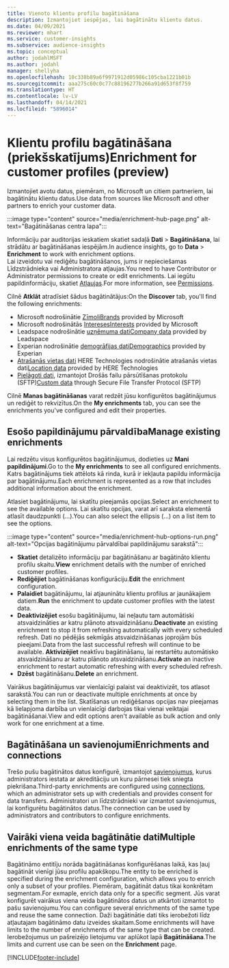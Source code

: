 ```yaml
---
title: Vienoto klientu profilu bagātināšana
description: Izmantojiet iespējas, lai bagātinātu klientu datus.
ms.date: 04/09/2021
ms.reviewer: mhart
ms.service: customer-insights
ms.subservice: audience-insights
ms.topic: conceptual
author: jodahlMSFT
ms.author: jodahl
manager: shellyha
ms.openlocfilehash: 10c338b89a6f9971912d05986c105cba1221b01b
ms.sourcegitcommit: aaa275c60c0c77c88196277b266a91d653f8f759
ms.translationtype: HT
ms.contentlocale: lv-LV
ms.lasthandoff: 04/14/2021
ms.locfileid: "5896014"
---
```

# <a name="enrichment-for-customer-profiles-preview"></a><span data-ttu-id="25a7a-103">Klientu profilu bagātināšana (priekšskatījums)</span><span class="sxs-lookup"><span data-stu-id="25a7a-103">Enrichment for customer profiles (preview)</span></span>

<span data-ttu-id="25a7a-104">Izmantojiet avotu datus, piemēram, no Microsoft un citiem partneriem, lai bagātinātu klientu datus.</span><span class="sxs-lookup"><span data-stu-id="25a7a-104">Use data from sources like Microsoft and other partners to enrich your customer data.</span></span>

:::image type="content" source="media/enrichment-hub-page.png" alt-text="Bagātināšanas centra lapa":::

<span data-ttu-id="25a7a-106">Informāciju par auditorijas ieskatiem skatiet sadaļā **Dati** > **Bagātināšana**, lai strādātu ar bagātināšanas iespējām.</span><span class="sxs-lookup"><span data-stu-id="25a7a-106">In audience insights, go to **Data** > **Enrichment** to work with enrichment options.</span></span>    
<span data-ttu-id="25a7a-107">Lai izveidotu vai rediģētu bagātināšanos, jums ir nepieciešamas Līdzstrādnieka vai Administratora atļaujas.</span><span class="sxs-lookup"><span data-stu-id="25a7a-107">You need to have Contributor or Administrator permissions to create or edit enrichments.</span></span> <span data-ttu-id="25a7a-108">Lai iegūtu papildinformāciju, skatiet [Atļaujas](permissions.md).</span><span class="sxs-lookup"><span data-stu-id="25a7a-108">For more information, see [Permissions](permissions.md).</span></span>

<span data-ttu-id="25a7a-109">Cilnē **Atklāt** atradīsiet šādus bagātinātājus:</span><span class="sxs-lookup"><span data-stu-id="25a7a-109">On the **Discover** tab, you'll find the following enrichments:</span></span>

- <span data-ttu-id="25a7a-110">Microsoft nodrošinātie [Zīmoli](enrichment-microsoft.md)</span><span class="sxs-lookup"><span data-stu-id="25a7a-110">[Brands](enrichment-microsoft.md) provided by Microsoft</span></span>
- <span data-ttu-id="25a7a-111">Microsoft nodrošinātās [Intereses](enrichment-microsoft.md)</span><span class="sxs-lookup"><span data-stu-id="25a7a-111">[Interests](enrichment-microsoft.md) provided by Microsoft</span></span>
- <span data-ttu-id="25a7a-112">Leadspace nodrošinātie [uzņēmuma dati](enrichment-leadspace.md)</span><span class="sxs-lookup"><span data-stu-id="25a7a-112">[Company data](enrichment-leadspace.md) provided by Leadspace</span></span>
- <span data-ttu-id="25a7a-113">Experian nodrošinātie [demogrāfijas dati](enrichment-experian.md)</span><span class="sxs-lookup"><span data-stu-id="25a7a-113">[Demographics](enrichment-experian.md) provided by Experian</span></span>
- <span data-ttu-id="25a7a-114">[Atrašanās vietas dati](enrichment-here.md) HERE Technologies nodrošinātie atrašanās vietas dati</span><span class="sxs-lookup"><span data-stu-id="25a7a-114">[Location data](enrichment-here.md) provided by HERE Technologies</span></span>
- <span data-ttu-id="25a7a-115">[Pielāgoti dati](enrichment-SFTP-custom-import.md), izmantojot Drošās failu pārsūtīšanas protokolu (SFTP)</span><span class="sxs-lookup"><span data-stu-id="25a7a-115">[Custom data](enrichment-SFTP-custom-import.md) through Secure File Transfer Protocol (SFTP)</span></span>

<span data-ttu-id="25a7a-116">Cilnē **Manas bagātināšanas** varat redzēt jūsu konfigurētos bagātinājumus un rediģēt to rekvizītus.</span><span class="sxs-lookup"><span data-stu-id="25a7a-116">On the **My enrichments** tab, you can see the enrichments you've configured and edit their properties.</span></span>

## <a name="manage-existing-enrichments"></a><span data-ttu-id="25a7a-117">Esošo papildinājumu pārvaldība</span><span class="sxs-lookup"><span data-stu-id="25a7a-117">Manage existing enrichments</span></span>

<span data-ttu-id="25a7a-118">Lai redzētu visus konfigurētos bagātinājumus, dodieties uz **Mani papildinājumi**.</span><span class="sxs-lookup"><span data-stu-id="25a7a-118">Go to the **My enrichments** to see all configured enrichments.</span></span> <span data-ttu-id="25a7a-119">Katrs bagātinājums tiek attēlots kā rinda, kurā ir iekļauta papildu informācija par bagātinājumu.</span><span class="sxs-lookup"><span data-stu-id="25a7a-119">Each enrichment is represented as a row that includes additional information about the enrichment.</span></span>

<span data-ttu-id="25a7a-120">Atlasiet bagātinājumu, lai skatītu pieejamās opcijas.</span><span class="sxs-lookup"><span data-stu-id="25a7a-120">Select an enrichment to see the available options.</span></span> <span data-ttu-id="25a7a-121">Lai skatītu opcijas, varat arī saraksta elementā atlasīt daudzpunkti (...).</span><span class="sxs-lookup"><span data-stu-id="25a7a-121">You can also select the ellipsis (...) on a list item to see the options.</span></span>

:::image type="content" source="media/enrichment-hub-options-run.png" alt-text="Opcijas bagātinājumu pārvaldībai papildinājumu sarakstā":::

- <span data-ttu-id="25a7a-123">**Skatiet** detalizēto informāciju par bagātināšanu ar bagātināto klientu profilu skaitu.</span><span class="sxs-lookup"><span data-stu-id="25a7a-123">**View** enrichment details with the number of enriched customer profiles.</span></span>
- <span data-ttu-id="25a7a-124">**Rediģējiet** bagātināšanas konfigurāciju.</span><span class="sxs-lookup"><span data-stu-id="25a7a-124">**Edit** the enrichment configuration.</span></span>
- <span data-ttu-id="25a7a-125">**Palaidiet** bagātinājumu, lai atjauninātu klientu profilus ar jaunākajiem datiem.</span><span class="sxs-lookup"><span data-stu-id="25a7a-125">**Run** the enrichment to update customer profiles with the latest data.</span></span>
- <span data-ttu-id="25a7a-126">**Deaktivizējiet** esošu bagātinājumu, lai neļautu tam automātiski atsvaidzināties ar katru plānoto atsvaidzināšanu.</span><span class="sxs-lookup"><span data-stu-id="25a7a-126">**Deactivate** an existing enrichment to stop it from refreshing automatically with every scheduled refresh.</span></span> <span data-ttu-id="25a7a-127">Dati no pēdējās sekmīgās atsvaidzināšanas joprojām būs pieejami.</span><span class="sxs-lookup"><span data-stu-id="25a7a-127">Data from the last successful refresh will continue to be available.</span></span> <span data-ttu-id="25a7a-128">**Aktivizējiet** neaktīvu bagātināšanu, lai restartētu automātisko atsvaidzināšanu ar katru plānoto atsvaidzināšanu.</span><span class="sxs-lookup"><span data-stu-id="25a7a-128">**Activate** an inactive enrichment to restart automatic refreshing with every scheduled refresh.</span></span>
- <span data-ttu-id="25a7a-129">**Dzēst** bagātināšanu.</span><span class="sxs-lookup"><span data-stu-id="25a7a-129">**Delete** an enrichment.</span></span>

<span data-ttu-id="25a7a-130">Vairākus bagātinājumus var vienlaicīgi palaist vai deaktivizēt, tos atlasot sarakstā.</span><span class="sxs-lookup"><span data-stu-id="25a7a-130">You can run or deactivate multiple enrichments at once by selecting them in the list.</span></span> <span data-ttu-id="25a7a-131">Skatīšanas un rediģēšanas opcijas nav pieejamas kā lielapjoma darbība un vienlaicīgi darbojas tikai vienai veiktajai bagātināšanai.</span><span class="sxs-lookup"><span data-stu-id="25a7a-131">View and edit options aren't available as bulk action and only work for one enrichment at a time.</span></span>

## <a name="enrichments-and-connections"></a><span data-ttu-id="25a7a-132">Bagātināšana un savienojumi</span><span class="sxs-lookup"><span data-stu-id="25a7a-132">Enrichments and connections</span></span>

<span data-ttu-id="25a7a-133">Trešo pušu bagātinātos datus konfigurē, izmantojot [savienojumus](connections.md), kurus administrators iestata ar akreditāciju un kuru pārnesei tiek sniegta piekrišana.</span><span class="sxs-lookup"><span data-stu-id="25a7a-133">Third-party enrichments are configured using [connections](connections.md), which an administrator sets up with credentials and provides consent for data transfers.</span></span> <span data-ttu-id="25a7a-134">Administratori un līdzstrādnieki var izmantot savienojumus, lai konfigurētu bagātinātos datus.</span><span class="sxs-lookup"><span data-stu-id="25a7a-134">The connection can be used by administrators and contributors to configure enrichments.</span></span>  

## <a name="multiple-enrichments-of-the-same-type"></a><span data-ttu-id="25a7a-135">Vairāki viena veida bagātinātie dati</span><span class="sxs-lookup"><span data-stu-id="25a7a-135">Multiple enrichments of the same type</span></span>

<span data-ttu-id="25a7a-136">Bagātināmo entitīju norāda bagātināšanas konfigurēšanas laikā, kas ļauj bagātināt vienīgi jūsu profilu apakškopu.</span><span class="sxs-lookup"><span data-stu-id="25a7a-136">The entity to be enriched is specified during the enrichment configuration, which allows you to enrich only a subset of your profiles.</span></span> <span data-ttu-id="25a7a-137">Piemēram, bagātināt datus tikai konkrētam segmentam.</span><span class="sxs-lookup"><span data-stu-id="25a7a-137">For exmaple, enrich data only for a specific segment.</span></span> <span data-ttu-id="25a7a-138">Jūs varat konfigurēt vairākus viena veida bagātinātos datus un atkārtoti izmantot to pašu savienojumu.</span><span class="sxs-lookup"><span data-stu-id="25a7a-138">You can configure several enrichments of the same type and reuse the same connection.</span></span> <span data-ttu-id="25a7a-139">Daži bagātinātie dati tiks ierobežoti līdz atļautajam bagātināmo datu izveides skaitam.</span><span class="sxs-lookup"><span data-stu-id="25a7a-139">Some enrichments will have limits to the number of enrichments of the same type that can be created.</span></span> <span data-ttu-id="25a7a-140">Ierobežojumus un pašreizējo lietojumu var aplūkot lapā **Bagātināšana**.</span><span class="sxs-lookup"><span data-stu-id="25a7a-140">The limits and current use can be seen on the **Enrichment** page.</span></span>

[!INCLUDE[footer-include](../includes/footer-banner.md)]
